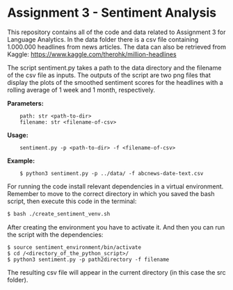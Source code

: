 # Assignment 3 - Sentiment Analysis
This repository contains all of the code and data related to Assignment 3 for Language Analytics.
In the data folder there is a csv file containing 1.000.000 headlines from news articles. The data can also be retrieved from Kaggle: https://www.kaggle.com/therohk/million-headlines

The script sentiment.py takes a path to the data directory and the filename of the csv file as inputs.
The outputs of the script are two png files that display the plots of the smoothed sentiment scores for the headlines with a rolling average of 1 week and 1 month, respectively.

__Parameters:__ <br>
```
    path: str <path-to-dir> 
    filename: str <filename-of-csv> 
```
    
__Usage:__ <br>
```
    sentiment.py -p <path-to-dir> -f <filename-of-csv>
```
    
__Example:__ <br>
```
    $ python3 sentiment.py -p ../data/ -f abcnews-date-text.csv
```

For running the code install relevant dependencies in a virtual environment. Remember to move to the correct directory in which you saved the bash script, then execute this code in the terminal:
```bash
$ bash ./create_sentiment_venv.sh
```

After creating the environment you have to activate it. And then you can run the script with the dependencies:
```
$ source sentiment_environment/bin/activate
$ cd /<directory_of_the_python_script>/
$ python3 sentiment.py -p path2directory -f filename
```
The resulting csv file will appear in the current directory (in this case the src folder).